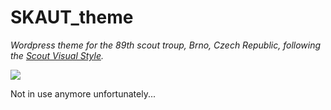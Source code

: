 # SKAUT_theme

_Wordpress theme for the 89th scout troup, Brno, Czech Republic, following the [Scout Visual Style](https://krizovatka.skaut.cz/komunikace-a-propagace/skautsky-vizualni-styl)._

![](screenshot.jpg)

Not in use anymore unfortunately...
